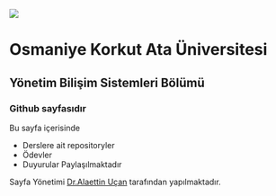 ![](	https://osmaniye.edu.tr/Resource/Images/osmaniye-korkut-ata-universitesi.png)

# Osmaniye Korkut Ata Üniversitesi
## Yönetim Bilişim Sistemleri Bölümü
### Github sayfasıdır

Bu sayfa içerisinde
* Derslere ait repositoryler 
* Ödevler
* Duyurular
 Paylaşılmaktadır
 
 Sayfa Yönetimi [Dr.Alaettin Uçan](aucangithub.io) tarafından yapılmaktadır.
 
